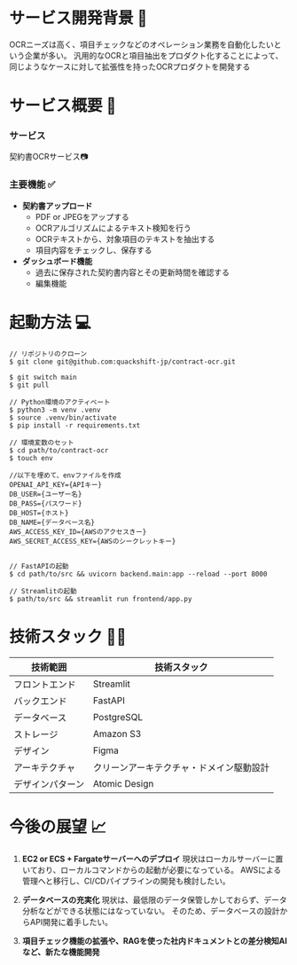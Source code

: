 # サービス開発背景 👦
OCRニーズは高く、項目チェックなどのオペレーション業務を自動化したいという企業が多い。
汎用的なOCRと項目抽出をプロダクト化することによって、同じようなケースに対して拡張性を持ったOCRプロダクトを開発する

# サービス概要 📄
### サービス
契約書OCRサービス📷

### 主要機能 ✅
- **契約書アップロード**
  - PDF or JPEGをアップする
  - OCRアルゴリズムによるテキスト検知を行う
  - OCRテキストから、対象項目のテキストを抽出する
  - 項目内容をチェックし、保存する
- **ダッシュボード機能**
  - 過去に保存された契約書内容とその更新時間を確認する
  - 編集機能

# 起動方法 💻
```
// リポジトリのクローン
$ git clone git@github.com:quackshift-jp/contract-ocr.git

$ git switch main
$ git pull

// Python環境のアクティベート
$ python3 -m venv .venv
$ source .venv/bin/activate
$ pip install -r requirements.txt

// 環境変数のセット
$ cd path/to/contract-ocr
$ touch env

//以下を埋めて、envファイルを作成
OPENAI_API_KEY={APIキー}
DB_USER={ユーザー名}
DB_PASS={パスワード}
DB_HOST={ホスト}
DB_NAME={データベース名}
AWS_ACCESS_KEY_ID={AWSのアクセスきー}
AWS_SECRET_ACCESS_KEY={AWSのシークレットキー}


// FastAPIの起動
$ cd path/to/src && uvicorn backend.main:app --reload --port 8000

// Streamlitの起動
$ path/to/src && streamlit run frontend/app.py
```

# 技術スタック 👩‍💻
| 技術範囲 | 技術スタック |
| ---- | ---- |
| フロントエンド | Streamlit |
| バックエンド | FastAPI |
| データベース | PostgreSQL |
| ストレージ | Amazon S3 |
| デザイン | Figma |
| アーキテクチャ | クリーンアーキテクチャ・ドメイン駆動設計 |
| デザインパターン | Atomic Design |


# 今後の展望 📈
1. **EC2 or ECS + Fargateサーバーへのデプロイ**
現状はローカルサーバーに置いており、ローカルコマンドからの起動が必要になっている。
AWSによる管理へと移行し、CI/CDパイプラインの開発も検討したい。

2. **データベースの充実化**
現状は、最低限のデータ保管しかしておらず、データ分析などができる状態にはなっていない。
そのため、データベースの設計からAPI開発に着手したい。

3. **項目チェック機能の拡張や、RAGを使った社内ドキュメントとの差分検知AIなど、新たな機能開発**